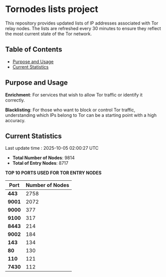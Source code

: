 # Tornodes lists project

This repository provides updated lists of IP addresses associated with Tor relay nodes. The lists are refreshed every 30 minutes to ensure they reflect the most current state of the Tor network.

## Table of Contents

- [Purpose and Usage](#purpose-and-usage)
- [Current Statistics](#current-statistics)


## Purpose and Usage

**Enrichment**: For services that wish to allow Tor traffic or identify it correctly.

**Blacklisting**: For those who want to block or control Tor traffic, understanding which IPs belong to Tor can be a starting point with a high accuracy.

## Current Statistics

Last update time : 2025-10-05 02:00:27 UTC

- **Total Number of Nodes**: 9814
- **Total of Entry Nodes**: 8717

**TOP 10 PORTS USED FOR TOR ENTRY NODES**

| **Port** | **Number of Nodes** |
|------|-----------------|
| **443**   | 2758  |
| **9001**   | 2072  |
| **9000**   | 377  |
| **9100**   | 317  |
| **8443**   | 214  |
| **9002**   | 184  |
| **143**   | 134  |
| **80**   | 130  |
| **110**   | 121  |
| **7430**   | 112  |

